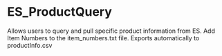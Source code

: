 # ES_ProductQuery
Allows users to query and pull specific product information from ES. 
Add Item Numbers to the item_numbers.txt file. 
Exports automatically to productInfo.csv
